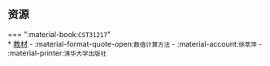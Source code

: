 ## 资源  
=== ":material-book:`CST31217`"  
    * [教材](http://api.xtaoa.com/api/lanzou.php?url=https://cqu-openlib.lanzout.com/iIJCB296jgdg&type=down) - :material-format-quote-open:`数值计算方法` - :material-account:`徐萃萍` - :material-printer:`清华大学出版社`  
